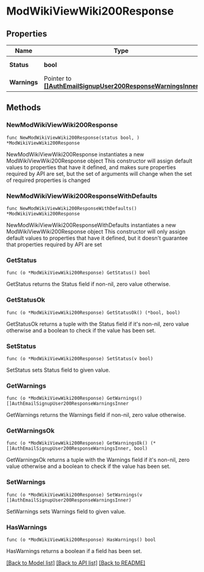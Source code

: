 # ModWikiViewWiki200Response

## Properties

Name | Type | Description | Notes
------------ | ------------- | ------------- | -------------
**Status** | **bool** | Status: true if success. | 
**Warnings** | Pointer to [**[]AuthEmailSignupUser200ResponseWarningsInner**](AuthEmailSignupUser200ResponseWarningsInner.md) |  | [optional] 

## Methods

### NewModWikiViewWiki200Response

`func NewModWikiViewWiki200Response(status bool, ) *ModWikiViewWiki200Response`

NewModWikiViewWiki200Response instantiates a new ModWikiViewWiki200Response object
This constructor will assign default values to properties that have it defined,
and makes sure properties required by API are set, but the set of arguments
will change when the set of required properties is changed

### NewModWikiViewWiki200ResponseWithDefaults

`func NewModWikiViewWiki200ResponseWithDefaults() *ModWikiViewWiki200Response`

NewModWikiViewWiki200ResponseWithDefaults instantiates a new ModWikiViewWiki200Response object
This constructor will only assign default values to properties that have it defined,
but it doesn't guarantee that properties required by API are set

### GetStatus

`func (o *ModWikiViewWiki200Response) GetStatus() bool`

GetStatus returns the Status field if non-nil, zero value otherwise.

### GetStatusOk

`func (o *ModWikiViewWiki200Response) GetStatusOk() (*bool, bool)`

GetStatusOk returns a tuple with the Status field if it's non-nil, zero value otherwise
and a boolean to check if the value has been set.

### SetStatus

`func (o *ModWikiViewWiki200Response) SetStatus(v bool)`

SetStatus sets Status field to given value.


### GetWarnings

`func (o *ModWikiViewWiki200Response) GetWarnings() []AuthEmailSignupUser200ResponseWarningsInner`

GetWarnings returns the Warnings field if non-nil, zero value otherwise.

### GetWarningsOk

`func (o *ModWikiViewWiki200Response) GetWarningsOk() (*[]AuthEmailSignupUser200ResponseWarningsInner, bool)`

GetWarningsOk returns a tuple with the Warnings field if it's non-nil, zero value otherwise
and a boolean to check if the value has been set.

### SetWarnings

`func (o *ModWikiViewWiki200Response) SetWarnings(v []AuthEmailSignupUser200ResponseWarningsInner)`

SetWarnings sets Warnings field to given value.

### HasWarnings

`func (o *ModWikiViewWiki200Response) HasWarnings() bool`

HasWarnings returns a boolean if a field has been set.


[[Back to Model list]](../README.md#documentation-for-models) [[Back to API list]](../README.md#documentation-for-api-endpoints) [[Back to README]](../README.md)


